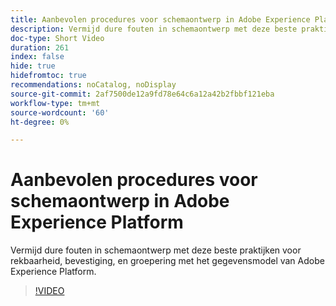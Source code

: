 ```yaml
---
title: Aanbevolen procedures voor schemaontwerp in Adobe Experience Platform
description: Vermijd dure fouten in schemaontwerp met deze beste praktijken voor rekbaarheid, bevestiging, en groepering met het gegevensmodel van Adobe Experience Platform.
doc-type: Short Video
duration: 261
index: false
hide: true
hidefromtoc: true
recommendations: noCatalog, noDisplay
source-git-commit: 2af7500de12a9fd78e64c6a12a42b2fbbf121eba
workflow-type: tm+mt
source-wordcount: '60'
ht-degree: 0%

---
```



# Aanbevolen procedures voor schemaontwerp in Adobe Experience Platform

Vermijd dure fouten in schemaontwerp met deze beste praktijken voor rekbaarheid, bevestiging, en groepering met het gegevensmodel van Adobe Experience Platform.

<!-- 72_S655_3442541_260_best-practices-for-schema-design-in-adobe-experience-platform -->
>[!VIDEO](https://video.tv.adobe.com/v/3458268/?learn=on&enablevpops=true)
